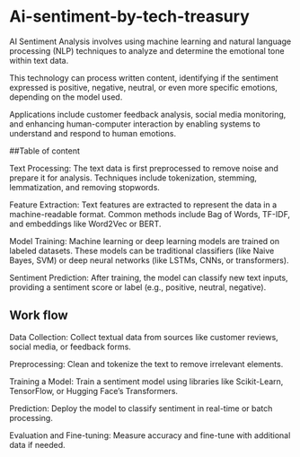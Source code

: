 # Ai-sentiment-by-tech-treasury
AI Sentiment Analysis involves using machine learning and natural language processing (NLP) techniques to analyze and determine the emotional tone within text data.

This technology can process written content, identifying if the sentiment expressed is positive, negative, neutral, or even more specific emotions, depending on the model used.

Applications include customer feedback analysis, social media monitoring, and enhancing human-computer interaction by enabling systems to understand and respond to human emotions.

##Table of content

Text Processing: The text data is first preprocessed to remove noise and prepare it for analysis. Techniques include tokenization, stemming, lemmatization, and removing stopwords.  

Feature Extraction: Text features are extracted to represent the data in a machine-readable format. Common methods include Bag of Words, TF-IDF, and embeddings like Word2Vec or BERT.

Model Training: Machine learning or deep learning models are trained on labeled datasets. These models can be traditional classifiers (like Naive Bayes, SVM) or deep neural networks (like LSTMs, CNNs, or transformers).

Sentiment Prediction: After training, the model can classify new text inputs, providing a sentiment score or label (e.g., positive, neutral, negative).

## Work flow

Data Collection: Collect textual data from sources like customer reviews, social media, or feedback forms.

Preprocessing: Clean and tokenize the text to remove irrelevant elements.

Training a Model: Train a sentiment model using libraries like Scikit-Learn, TensorFlow, or Hugging Face’s Transformers.

Prediction: Deploy the model to classify sentiment in real-time or batch processing.

Evaluation and Fine-tuning: Measure accuracy and fine-tune with additional data if needed.

